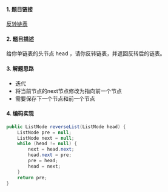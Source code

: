 

#### 1. 题目链接
[反转链表](https://leetcode-cn.com/problems/reverse-linked-list/)

#### 2. 题目描述
给你单链表的头节点 head ，请你反转链表，并返回反转后的链表。


#### 3. 解题思路
* 迭代
* 将当前节点的next节点修改为指向前一个节点
* 需要保存下一个节点和前一个节点
#### 4. 编码实现
``` java
public ListNode reverseList(ListNode head) {
    ListNode pre = null;
    ListNode next = null;
    while (head != null) {
        next = head.next;
        head.next = pre;
        pre = head;
        head = next;
    }
    return pre;
}
```
